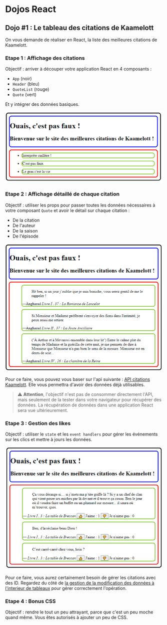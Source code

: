 # Dojos React

## Dojo #1 : Le tableau des citations de Kaamelott

On vous demande de réaliser en React, la liste des meilleures citations de Kaamelott.

### Etape 1 : Affichage des citations

Objectif : arriver à découper votre application React en 4 composants :

- `App` (noir)
- `Header` (bleu)
- `QuoteList` (rouge)
- `Quote` (vert)

Et y intégrer des données basiques.

![Etape 1](kaamelott-1.png)

### Etape 2 : Affichage détaillé de chaque citation

Objectif : utiliser les props pour passer toutes les données nécessaires à votre composant `Quote` et avoir le détail sur chaque citation :

- De la citation
- De l'auteur
- De la saison
- De l'épisode

![Etape 2](kaamelott-2.png)

Pour ce faire, vous pouvez vous baser sur l'api suivante : [API citations Kaamelott](https://github.com/sin0light/api-kaamelott). Elle vous permettra d'avoir des données déjà utilisables.

> ⚠ **Attention**, l'objectif n'est pas de consommer directement l'API, mais seulement de la tester dans votre navigateur pour récupérer des données. La récupération de données dans une application React sera vue ultérieurement.

### Etape 3 : Gestion des likes

Objectif : utiliser le `state` et les `event handlers` pour gérer les événements sur les clics et mettre à jours les données.

![Etape 3](kaamelott-3.gif)

Pour ce faire, vous aurez certainement besoin de gérer les citations avec des ID. Regardez du côté de [la gestion de la modification des données à l'interieur de tableaux](https://beta.reactjs.org/learn/updating-arrays-in-state) pour gérer correctement l'opération.

### Etape 4 : Bonus CSS

Objectif : rendre le tout un peu attrayant, parce que c'est un peu moche quand même. Vous êtes autorisés à ajouter un peu de CSS.